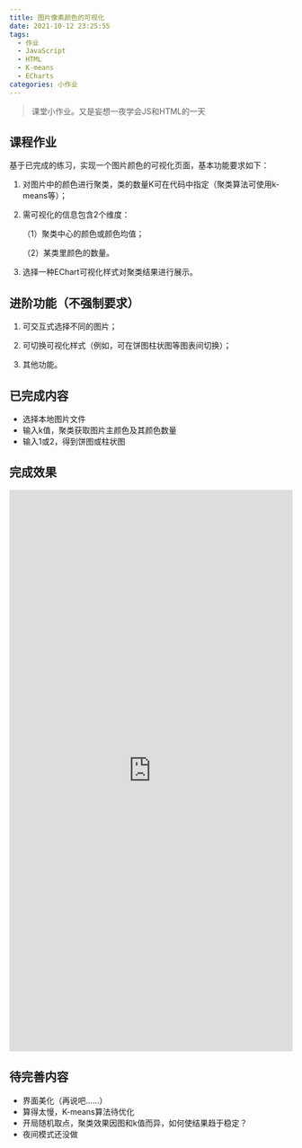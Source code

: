 ```yaml
---
title: 图片像素颜色的可视化
date: 2021-10-12 23:25:55
tags: 
  - 作业
  - JavaScript
  - HTML
  - K-means
  - ECharts
categories: 小作业
---
```


<div class="primary">

>课堂小作业。又是妄想一夜学会JS和HTML的一天

</div>

<!-- more -->

## 课程作业

基于已完成的练习，实现一个图片颜色的可视化页面，基本功能要求如下：

1. 对图片中的颜色进行聚类，类的数量K可在代码中指定（聚类算法可使用k-means等）；

2. 需可视化的信息包含2个维度：

   （1）聚类中心的颜色或颜色均值；

   （2）某类里颜色的数量。

3. 选择一种EChart可视化样式对聚类结果进行展示。

## 进阶功能（不强制要求）

1. 可交互式选择不同的图片；

2. 可切换可视化样式（例如，可在饼图柱状图等图表间切换）；

3. 其他功能。

## 已完成内容

- 选择本地图片文件
- 输入k值，聚类获取图片主颜色及其颜色数量
- 输入1或2，得到饼图或柱状图

## 完成效果

<iframe id="graph1"
	title="graph1"
	src="https://cdn.yuumi.link/html/getColor/getColor.html" 
	height="1000px" 
	width="100%" 
	scrolling="auto" 
	frameborder="0">
</iframe>

## 待完善内容

- 界面美化（再说吧……）
- 算得太慢，K-means算法待优化
- 开局随机取点，聚类效果因图和k值而异，如何使结果趋于稳定？
- 夜间模式还没做
